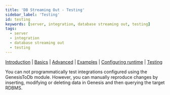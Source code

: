 ```yaml
---
title: 'DB Streaming Out - Testing'
sidebar_label: 'Testing'
id: testing
keywords: [server, integration, database streaming out, testing]
tags:
  - server
  - integration
  - database streaming out
  - testing
---
```


[Introduction](/server/integration/database-streaming-out/introduction)  | [Basics](/server/integration/database-streaming-out/basics) | [Advanced](/server/integration/database-streaming-out/advanced) | [Examples](/server/integration/database-streaming-out/examples) | [Configuring runtime](/server/integration/database-streaming-out/configuring-runtime) | [Testing](/server/integration/database-streaming-out/testing)

You can not programmatically test integrations configured using the GenesisToDb module. However,
you can manually reproduce changes by inserting, modifying or deleting data in Genesis and then querying the target RDBMS.
